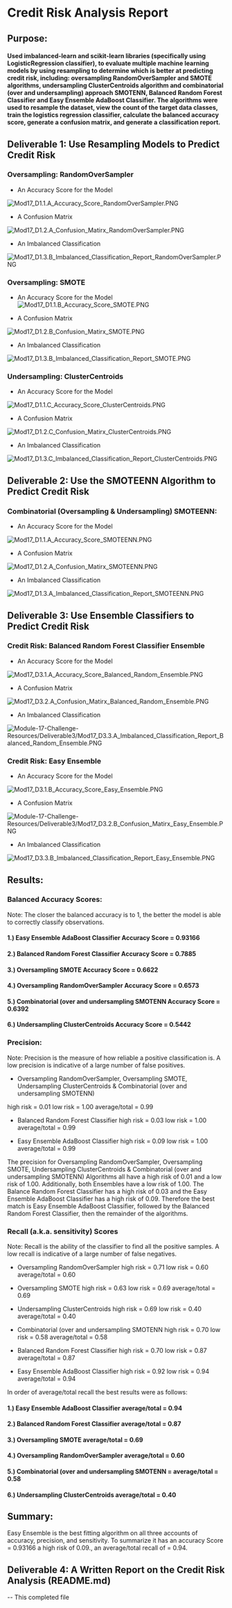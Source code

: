 # Credit Risk Analysis Report
## Purpose: 
#### Used imbalanced-learn and scikit-learn libraries (specifically using LogisticRegression classifier), to evaluate multiple machine learning models by using resampling to determine which is better at predicting credit risk, including: oversampling RandomOverSampler and SMOTE algorithms, undersampling ClusterCentroids algorithm and combinatorial (over and undersampling) approach SMOTENN, Balanced Random Forest Classifier and Easy Ensemble AdaBoost Classifier.  The algorithms were used to resample the dataset, view the count of the target data classes, train the logistics regression classifier, calculate the balanced accuracy score, generate a confusion matrix, and generate a classification report.

## Deliverable 1: Use Resampling Models to Predict Credit Risk

### Oversampling:  RandomOverSampler

 - An Accuracy Score for the Model
 
![Mod17_D1.1.A_Accuracy_Score_RandomOverSampler.PNG](https://github.com/Tara-Lightner/Credit_Risk_Analysis/blob/main/Module-17-Challenge-Resources/Mod17_D1.1.A_Accuracy_Score_RandomOverSampler.PNG)

 - A Confusion Matrix
 
![Mod17_D1.2.A_Confusion_Matirx_RandomOverSampler.PNG](https://github.com/Tara-Lightner/Credit_Risk_Analysis/blob/main/Module-17-Challenge-Resources/Mod17_D1.2.A_Confusion_Matirx_RandomOverSampler.PNG)

 - An Imbalanced Classification
 
![Mod17_D1.3.B_Imbalanced_Classification_Report_RandomOverSampler.PNG](https://github.com/Tara-Lightner/Credit_Risk_Analysis/blob/main/Module-17-Challenge-Resources/Mod17_D1.3.A_Imbalanced_Classification_Report_RandomOverSampler.PNG)

### Oversampling: SMOTE

 - An Accuracy Score for the Model
![Mod17_D1.1.B_Accuracy_Score_SMOTE.PNG](https://github.com/Tara-Lightner/Credit_Risk_Analysis/blob/main/Module-17-Challenge-Resources/Mod17_D1.1.B_Accuracy_Score_SMOTE.PNG)

 - A Confusion Matrix
 
![Mod17_D1.2.B_Confusion_Matirx_SMOTE.PNG](https://github.com/Tara-Lightner/Credit_Risk_Analysis/blob/main/Module-17-Challenge-Resources/Mod17_D1.2.B_Confusion_Matirx_SMOTE.PNG)

 - An Imbalanced Classification
 
![Mod17_D1.3.B_Imbalanced_Classification_Report_SMOTE.PNG](https://github.com/Tara-Lightner/Credit_Risk_Analysis/blob/main/Module-17-Challenge-Resources/Mod17_D1.3.B_Imbalanced_Classification_Report_SMOTE.PNG)

### Undersampling: ClusterCentroids

 - An Accuracy Score for the Model
 
![Mod17_D1.1.C_Accuracy_Score_ClusterCentroids.PNG](https://github.com/Tara-Lightner/Credit_Risk_Analysis/blob/main/Module-17-Challenge-Resources/Mod17_D1.1.C_Accuracy_Score_ClusterCentroids.PNG)

 - A Confusion Matrix
 
![Mod17_D1.2.C_Confusion_Matirx_ClusterCentroids.PNG](https://github.com/Tara-Lightner/Credit_Risk_Analysis/blob/main/Module-17-Challenge-Resources/Mod17_D1.2.C_Confusion_Matirx_ClusterCentroids.PNG)

 - An Imbalanced Classification
 
![Mod17_D1.3.C_Imbalanced_Classification_Report_ClusterCentroids.PNG](https://github.com/Tara-Lightner/Credit_Risk_Analysis/blob/main/Module-17-Challenge-Resources/Mod17_D1.3.C_Imbalanced_Classification_Report_ClusterCentroids.PNG)

## Deliverable 2: Use the SMOTEENN Algorithm to Predict Credit Risk
### Combinatorial (Oversampling & Undersampling) SMOTEENN:

- An Accuracy Score for the Model

![Mod17_D1.1.A_Accuracy_Score_SMOTEENN.PNG](https://github.com/Tara-Lightner/Credit_Risk_Analysis/blob/main/Module-17-Challenge-Resources/Deliverable2/Mod17_D1.1.A_Accuracy_Score_SMOTEENN.PNG)

- A Confusion Matrix

![Mod17_D1.2.A_Confusion_Matirx_SMOTEENN.PNG](https://github.com/Tara-Lightner/Credit_Risk_Analysis/blob/main/Module-17-Challenge-Resources/Deliverable2/Mod17_D1.2.A_Confusion_Matirx_SMOTEENN.PNG)

 - An Imbalanced Classification
 
![Mod17_D1.3.A_Imbalanced_Classification_Report_SMOTEENN.PNG](https://github.com/Tara-Lightner/Credit_Risk_Analysis/blob/main/Module-17-Challenge-Resources/Deliverable2/Mod17_D1.3.A_Imbalanced_Classification_Report_SMOTEENN.PNG)

## Deliverable 3: Use Ensemble Classifiers to Predict Credit Risk

### Credit Risk:  Balanced Random Forest Classifier Ensemble

- An Accuracy Score for the Model

![Mod17_D3.1.A_Accuracy_Score_Balanced_Random_Ensemble.PNG](https://github.com/Tara-Lightner/Credit_Risk_Analysis/blob/main/Module-17-Challenge-Resources/Deliverable3/Mod17_D3.1.A_Accuracy_Score_Balanced_Random_Ensemble.PNG)

- A Confusion Matrix

![Mod17_D3.2.A_Confusion_Matirx_Balanced_Random_Ensemble.PNG](https://github.com/Tara-Lightner/Credit_Risk_Analysis/blob/main/Module-17-Challenge-Resources/Deliverable3/Mod17_D3.2.A_Confusion_Matirx_Balanced_Random_Ensemble.PNG)

 - An Imbalanced Classification
 
![Module-17-Challenge-Resources/Deliverable3/Mod17_D3.3.A_Imbalanced_Classification_Report_Balanced_Random_Ensemble.PNG](https://github.com/Tara-Lightner/Credit_Risk_Analysis/blob/main/Module-17-Challenge-Resources/Deliverable3/Mod17_D3.3.A_Imbalanced_Classification_Report_Balanced_Random_Ensemble.PNG)

### Credit Risk:  Easy Ensemble
- An Accuracy Score for the Model

![Mod17_D3.1.B_Accuracy_Score_Easy_Ensemble.PNG](https://github.com/Tara-Lightner/Credit_Risk_Analysis/blob/main/Module-17-Challenge-Resources/Deliverable3/Mod17_D3.1.B_Accuracy_Score_Easy_Ensemble.PNG)

- A Confusion Matrix

![Module-17-Challenge-Resources/Deliverable3/Mod17_D3.2.B_Confusion_Matirx_Easy_Ensemble.PNG](https://github.com/Tara-Lightner/Credit_Risk_Analysis/blob/main/Module-17-Challenge-Resources/Deliverable3/Mod17_D3.2.B_Confusion_Matirx_Easy_Ensemble.PNG)

- An Imbalanced Classification

![Mod17_D3.3.B_Imbalanced_Classification_Report_Easy_Ensemble.PNG](https://github.com/Tara-Lightner/Credit_Risk_Analysis/blob/main/Module-17-Challenge-Resources/Deliverable3/Mod17_D3.3.B_Imbalanced_Classification_Report_Easy_Ensemble.PNG)

## Results: 

### Balanced Accuracy Scores:
Note:  The closer the balanced accuracy is to 1, the better the model is able to correctly classify observations.
#### 1.) Easy Ensemble AdaBoost Classifier Accuracy Score = 0.93166
#### 2.) Balanced Random Forest Classifier Accuracy Score = 0.7885
#### 3.) Oversampling SMOTE Accuracy Score = 0.6622
#### 4.) Oversampling RandomOverSampler Accuracy Score = 0.6573
#### 5.) Combinatorial (over and undersampling SMOTENN Accuracy Score = 0.6392
#### 6.) Undersampling ClusterCentroids Accuracy Score = 0.5442



### Precision:
Note: Precision is the measure of how reliable a positive classification is. A low precision is indicative of a large number of false positives.

- Oversampling RandomOverSampler, Oversampling SMOTE, Undersampling ClusterCentroids & Combinatorial (over and undersampling SMOTENN)

high risk = 0.01
low risk = 1.00
average/total = 0.99

- Balanced Random Forest Classifier
high risk = 0.03
low risk = 1.00
average/total = 0.99

- Easy Ensemble AdaBoost Classifier
high risk = 0.09
low risk = 1.00
average/total = 0.99

The precision for Oversampling RandomOverSampler, Oversampling SMOTE, Undersampling ClusterCentroids & Combinatorial (over and undersampling SMOTENN) Algorithms all have a high risk of 0.01 and a low risk of 1.00.  Additionally, both Ensembles have a low risk of 1.00.  The Balance Random Forest Classifier has a high risk of 0.03 and the Easy Ensemble AdaBoost Classifier has a high risk of 0.09. Therefore the best match is Easy Ensemble AdaBoost Classifier, followed by the Balanced Random Forest Classifier, then the remainder of the algorithms.

### Recall (a.k.a. sensitivity) Scores
Note: Recall is the ability of the classifier to find all the positive samples. A low recall is indicative of a large number of false negatives.

- Oversampling RandomOverSampler
high risk = 0.71
low risk = 0.60
average/total = 0.60

- Oversampling SMOTE 
high risk = 0.63
low risk = 0.69
average/total = 0.69

- Undersampling ClusterCentroids
high risk = 0.69
low risk = 0.40
average/total = 0.40

- Combinatorial (over and undersampling SMOTENN
high risk = 0.70
low risk = 0.58
average/total = 0.58

- Balanced Random Forest Classifier
high risk = 0.70
low risk = 0.87
average/total = 0.87

- Easy Ensemble AdaBoost Classifier
high risk = 0.92
low risk = 0.94
average/total = 0.94

In order of average/total recall the best results were as follows: 
#### 1.) Easy Ensemble AdaBoost Classifier average/total = 0.94
#### 2.) Balanced Random Forest Classifier average/total = 0.87
#### 3.) Oversampling SMOTE average/total = 0.69
#### 4.) Oversampling RandomOverSampler average/total = 0.60
#### 5.) Combinatorial (over and undersampling SMOTENN = average/total = 0.58
#### 6.) Undersampling ClusterCentroids average/total = 0.40

## Summary:
Easy Ensemble is the best fitting algorithm on all three accounts of accuracy, precision, and sensitivity. To summarize it has an accuracy Score = 0.93166 a high risk of 0.09., an average/total recall of = 0.94.  

## Deliverable 4: A Written Report on the Credit Risk Analysis (README.md) 

 -- This completed file
